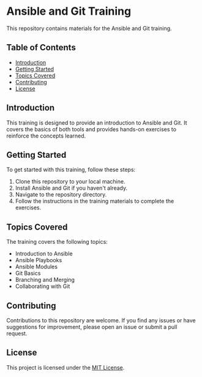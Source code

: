 # Ansible and Git Training

This repository contains materials for the Ansible and Git training.

## Table of Contents

- [Introduction](#introduction)
- [Getting Started](#getting-started)
- [Topics Covered](#topics-covered)
- [Contributing](#contributing)
- [License](#license)

## Introduction

This training is designed to provide an introduction to Ansible and Git. It covers the basics of both tools and provides hands-on exercises to reinforce the concepts learned.

## Getting Started

To get started with this training, follow these steps:

1. Clone this repository to your local machine.
2. Install Ansible and Git if you haven't already.
3. Navigate to the repository directory.
4. Follow the instructions in the training materials to complete the exercises.

## Topics Covered

The training covers the following topics:

- Introduction to Ansible
- Ansible Playbooks
- Ansible Modules
- Git Basics
- Branching and Merging
- Collaborating with Git

## Contributing

Contributions to this repository are welcome. If you find any issues or have suggestions for improvement, please open an issue or submit a pull request.

## License

This project is licensed under the [MIT License](LICENSE).
